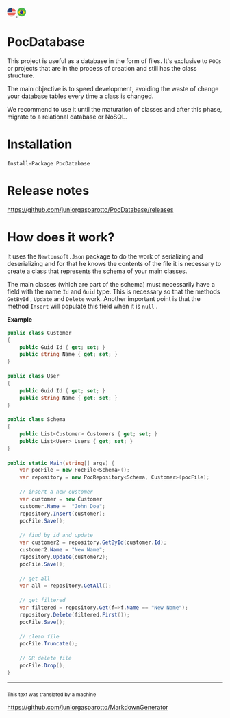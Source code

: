 [
  ![Inglês](https://github.com/juniorgasparotto/PocDatabase/blob/master/doc/img/en-us.png)
](https://github.com/juniorgasparotto/PocDatabase)
[
  ![Português](https://github.com/juniorgasparotto/PocDatabase/blob/master/doc/img/pt-br.png)
](https://github.com/juniorgasparotto/PocDatabase/blob/master/readme-pt-br.md)

# PocDatabase

This project is useful as a database in the form of files. It's exclusive to `POCs` or projects that are in the process of creation and still has the class structure.

The main objective is to speed development, avoiding the waste of change your database tables every time a class is changed.

We recommend to use it until the maturation of classes and after this phase, migrate to a relational database or NoSQL.

# Installation

```
Install-Package PocDatabase
```

# Release notes

https://github.com/juniorgasparotto/PocDatabase/releases

# How does it work?

It uses the `Newtonsoft.Json` package to do the work of serializing and deserializing and for that he knows the contents of the file it is necessary to create a class that represents the schema of your main classes.

The main classes (which are part of the schema) must necessarily have a field with the name `Id` and `Guid` type. This is necessary so that the methods `GetById` , `Update` and `Delete` work. Another important point is that the method `Insert` will populate this field when it is `null` .

**Example**

```csharp
public class Customer
{
    public Guid Id { get; set; }
    public string Name { get; set; }
}

public class User
{
    public Guid Id { get; set; }
    public string Name { get; set; }
}

public class Schema
{
    public List<Customer> Customers { get; set; }
    public List<User> Users { get; set; }
}

public static Main(string[] args) {
    var pocFile = new PocFile<Schema>();
    var repository = new PocRepository<Schema, Customer>(pocFile);

    // insert a new customer
    var customer = new Customer
    customer.Name =  "John Doe";
    repository.Insert(customer);
    pocFile.Save();

    // find by id and update
    var customer2 = repository.GetById(customer.Id);
    customer2.Name = "New Name";
    repository.Update(customer2);
    pocFile.Save();

    // get all
    var all = repository.GetAll();

    // get filtered
    var filtered = repository.Get(f=>f.Name == "New Name");
    repository.Delete(filtered.First());
    pocFile.Save();

    // clean file
    pocFile.Truncate();

    // OR delete file
    pocFile.Drop();
}
```

* * *

<sub>This text was translated by a machine</sub>

https://github.com/juniorgasparotto/MarkdownGenerator